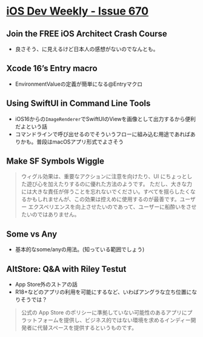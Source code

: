 # [iOS Dev Weekly - Issue 670](https://iosdevweekly.com/issues/670?m=web)

## Join the FREE iOS Architect Crash Course
- 良さそう、に見えるけど日本人の感想がないのでなんとも。

## Xcode 16’s Entry macro
- EnvironmentValueの定義が簡単になる@Entryマクロ

## Using SwiftUI in Command Line Tools
- iOS16からの`ImageRenderer`でSwiftUIのViewを画像として出力するから便利だよという話
- コマンドラインで呼び出せるのでそういうフローに組み込む用途であればありかも。普段はmacOSアプリ形式でよさそう

## Make SF Symbols Wiggle

>ウィグル効果は、重要なアクションに注意を向けたり、UI にちょっとした遊び心を加えたりするのに優れた方法のようです。
>ただし、大きな力には大きな責任が伴うことを忘れないでください。すべてを揺らしたくなるかもしれませんが、この効果は控えめに使用するのが最善です。ユーザー エクスペリエンスを向上させたいのであって、ユーザーに船酔いをさせたいのではありません。

## Some vs Any
- 基本的なsome/anyの用法。(知っている範囲でしょう)

## AltStore: Q&A with Riley Testut

- App Store外のストアの話
- R18+などのアプリの利用を可能にするなど、いわばアングラな立ち位置になりそうでは？

>公式の App Store のポリシーに準拠していない可能性のあるアプリにプラットフォームを提供し、ビジネス的ではない環境を求めるインディー開発者に代替スペースを提供するというものです。